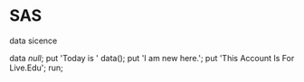# SAS
data sicence

data _null_;
  put 'Today is ' data();
  put 'I am new here.';
  put 'This Account Is For Live.Edu';
 run;
